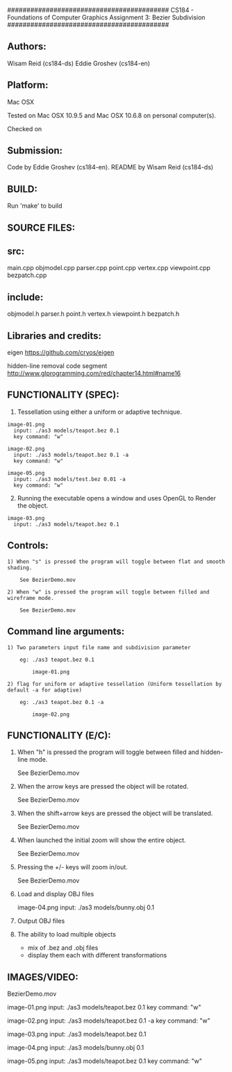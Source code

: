##########################################
CS184 - Foundations of Computer Graphics
Assignment 3: Bezier Subdivision
##########################################

Authors:
----------
  Wisam Reid (cs184-ds)
  Eddie Groshev (cs184-en)

Platform:
-----------
  Mac OSX

  Tested on Mac OSX 10.9.5 and Mac OSX 10.6.8 on personal computer(s).

  Checked on

Submission:
-------------
  Code by Eddie Groshev (cs184-en).
  README by Wisam Reid (cs184-ds)

BUILD:
--------
  Run 'make' to build

SOURCE FILES:
---------------
  src:
  ---
  main.cpp
  objmodel.cpp
  parser.cpp
  point.cpp
  vertex.cpp
  viewpoint.cpp
  bezpatch.cpp

  include:
  -------
  objmodel.h
  parser.h
  point.h
  vertex.h
  viewpoint.h
  bezpatch.h

Libraries and credits:
------------------------
  eigen
    https://github.com/cryos/eigen

  hidden-line removal code segment
    http://www.glprogramming.com/red/chapter14.html#name16

FUNCTIONALITY (SPEC):
-----------------------

  1) Tessellation using either a uniform or adaptive technique.

    image-01.png
      input: ./as3 models/teapot.bez 0.1
      key command: "w"

    image-02.png
      input: ./as3 models/teapot.bez 0.1 -a
      key command: "w"

    image-05.png
      input: ./as3 models/test.bez 0.01 -a
      key command: "w"

  2) Running the executable opens a window and uses OpenGL to Render the object.

    image-03.png
      input: ./as3 models/teapot.bez 0.1

  Controls:
  --------

    1) When "s" is pressed the program will toggle between flat and smooth shading.

        See BezierDemo.mov

    2) When "w" is pressed the program will toggle between filled and wireframe mode.

        See BezierDemo.mov

  Command line arguments:
  ----------------------

    1) Two parameters input file name and subdivision parameter

        eg: ./as3 teapot.bez 0.1

            image-01.png

    2) flag for uniform or adaptive tessellation (Uniform tessellation by default -a for adaptive)

        eg: ./as3 teapot.bez 0.1 -a

            image-02.png


FUNCTIONALITY (E/C):
----------------------

  1) When "h" is pressed the program will toggle between filled and hidden-line mode.

      See BezierDemo.mov

  2) When the arrow keys are pressed the object will be rotated.

      See BezierDemo.mov

  3) When the shift+arrow keys are pressed the object will be translated.

      See BezierDemo.mov

  4) When launched the initial zoom will show the entire object.

      See BezierDemo.mov

  5) Pressing the +/- keys will zoom in/out.

      See BezierDemo.mov

  6) Load and display OBJ files

      image-04.png
        input: ./as3 models/bunny.obj  0.1

  7) Output OBJ files

  8) The ability to load multiple objects
      - mix of .bez and .obj files
      - display them each with different transformations


IMAGES/VIDEO:
---------

BezierDemo.mov

image-01.png
  input: ./as3 models/teapot.bez 0.1
  key command: "w"

image-02.png
  input: ./as3 models/teapot.bez 0.1 -a
  key command: "w"

image-03.png
  input: ./as3 models/teapot.bez 0.1

image-04.png
  input: ./as3 models/bunny.obj 0.1

image-05.png
  input: ./as3 models/teapot.bez 0.1
  key command: "w"
